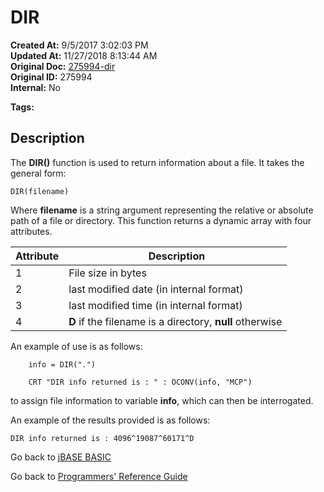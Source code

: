 # DIR

**Created At:** 9/5/2017 3:02:03 PM  
**Updated At:** 11/27/2018 8:13:44 AM  
**Original Doc:** [275994-dir](https://docs.jbase.com/36868-jbase-basic/275994-dir)  
**Original ID:** 275994  
**Internal:** No  

**Tags:**
<badge text='file information' vertical='middle' />

## Description

The **DIR()** function is used to return information about a file. It takes the general form:

```
DIR(filename)
```

Where **filename** is a string argument representing the relative or absolute path of a file or directory. This function returns a dynamic array with four attributes.

| Attribute |  Description |
| --- | --- |
| 1 | File size in bytes |
| 2 | last modified date (in internal format) |
| 3 | last modified time (in internal format) |
| 4 | **D** if the filename is a directory, **null** otherwise |

An example of use is as follows:

```
    info = DIR(".")

    CRT "DIR info returned is : " : OCONV(info, "MCP")
```

to assign file information to variable **info**, which can then be interrogated.

An example of the results provided is as follows:

```
DIR info returned is : 4096^19087^60171^D
```

Go back to [jBASE BASIC](./../README.md)

Go back to [Programmers' Reference Guide](./../../reference-guides/jbc/README.md)
